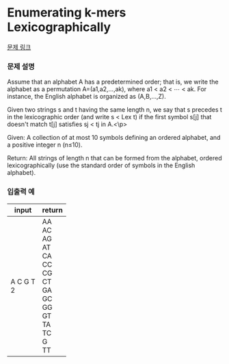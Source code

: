 # Enumerating k-mers Lexicographically

[문제 링크](https://rosalind.info/problems/lexf/)

### 문제 설명

<p>Assume that an alphabet A has a predetermined order; that is, we write the alphabet as a permutation A=(a1,a2,…,ak), where a1 < a2 < ⋯ < ak. For instance, the English alphabet is organized as (A,B,…,Z).</p>
<p>Given two strings s and t having the same length n, we say that s precedes t in the lexicographic order (and write s < Lex t) if the first symbol s[j] that doesn't match t[j] satisfies sj < tj in A.<\p>
<p>Given: A collection of at most 10 symbols defining an ordered alphabet, and a positive integer n (n≤10).</p>
<p>Return: All strings of length n that can be formed from the alphabet, ordered lexicographically (use the standard order of symbols in the English alphabet).</p>

### 입출력 예
<table class="table">
 <thead>
  <tr>
   <th>input</th>
   <th>return</th>
  </tr>
 </thead>
 <tbody>
  <tr>
   <td>A C G T</br>2</td>
   <td>AA</br>AC</br>AG</br>AT</br>CA</br>CC</br>CG</br>CT</br>GA</br>GC</br>GG</br>GT</br>TA</br>TC</br>G
</br>TT</td>
  </tr>
 </tbody>
</table>
